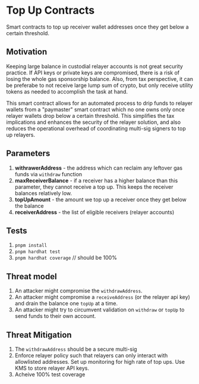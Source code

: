 # Top Up Contracts

Smart contracts to top up receiver wallet addresses once they get below a certain threshold.

## Motivation

Keeping large balance in custodial relayer accounts is not great security practice. If API keys or private keys are compromised, there is a risk of losing the whole gas sponsorship balance. Also, from tax perspective, it can be preferabe to not receive large lump sum of crypto, but only receive utility tokens as needed to accomplish the task at hand.

This smart contract allows for an automated process to drip funds to relayer wallets from a "paymaster" smart contract which no one owns only once relayer wallets drop below a certain threshold. This simplifies the tax implications and enhances the security of the relayer solution, and also reduces the operational overhead of coordinating multi-sig signers to top up relayers.

## Parameters

1. **withrawerAddress** - the address which can reclaim any leftover gas funds via `withdraw` function
2. **maxReceiverBalance** - if a receiver has a higher balance than this parameter, they cannot receive a top up. This keeps the receiver balances relatively low.
3. **topUpAmount** - the amount we top up a receiver once they get below the balance
4. **receiverAddress** - the list of eligible receivers (relayer accounts)

## Tests

1. `pnpm install`
2. `pnpm hardhat test`
3. `pnpm hardhat coverage` // should be 100%

## Threat model

1. An attacker might compromise the `withdrawAddress`.
2. An attacker might compromise a `receiveAddress` (or the relayer api key) and drain the balance one `topUp` at a time.
3. An attacker might try to circumvent validation on `withdraw` or `topUp` to send funds to their own account.

## Threat Mitigation

1. The `withdrawAddress` should be a secure multi-sig
2. Enforce relayer policy such that relayers can only interact with allowlisted addresses. Set up monitoring for high rate of top ups. Use KMS to store relayer API keys.
3. Acheive 100% test coverage